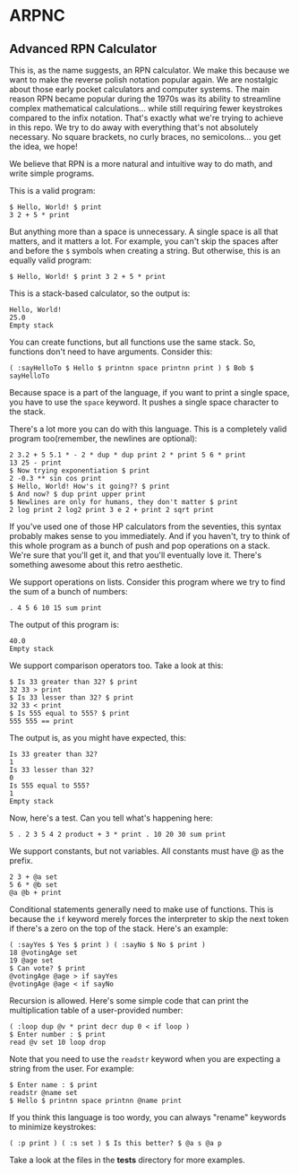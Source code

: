 # ARPNC
## Advanced RPN Calculator

This is, as the name suggests, an RPN calculator. We make this because we want to make the reverse polish notation popular again. We are nostalgic about those early pocket calculators and computer systems. The main reason RPN became popular during the 1970s was its ability to streamline complex mathematical calculations... while still requiring fewer keystrokes compared to the infix notation. That's exactly what we're trying to achieve in this repo. We try to do away with everything that's not absolutely necessary. No square brackets, no curly braces, no semicolons... you get the idea, we hope!

We believe that RPN is a more natural and intuitive way to do math, and write simple programs. 

This is a valid program:

```
$ Hello, World! $ print
3 2 + 5 * print
```

But anything more than a space is unnecessary. A single space is all that matters, and it matters a lot. For example, you can't skip the spaces after and before the `$` symbols when creating a string. But otherwise, this is an equally valid program:

```
$ Hello, World! $ print 3 2 + 5 * print
```

This is a stack-based calculator, so the output is:

```
Hello, World!
25.0
Empty stack
```

You can create functions, but all functions use the same stack. So, functions don't need to have arguments. Consider this:

```
( :sayHelloTo $ Hello $ printnn space printnn print ) $ Bob $ sayHelloTo
```

Because space is a part of the language, if you want to print a single space, you have to use the `space` keyword. It pushes a single space character to the stack.

There's a lot more you can do with this language. This is a completely valid program too(remember, the newlines are optional):

```
2 3.2 + 5 5.1 * - 2 * dup * dup print 2 * print 5 6 * print
13 25 - print
$ Now trying exponentiation $ print
2 -0.3 ** sin cos print
$ Hello, World! How's it going?? $ print
$ And now? $ dup print upper print
$ Newlines are only for humans, they don't matter $ print
2 log print 2 log2 print 3 e 2 + print 2 sqrt print
```

If you've used one of those HP calculators from the seventies, this syntax probably makes sense to you immediately. And if you haven't, try to think of this whole program as a bunch of push and pop operations on a stack. We're sure that you'll get it, and that you'll eventually love it. There's something awesome about this retro aesthetic.

We support operations on lists. Consider this program where we try to find the sum of a bunch of numbers:

```
. 4 5 6 10 15 sum print
```

The output of this program is:

```
40.0
Empty stack
```

We support comparison operators too. Take a look at this:

```
$ Is 33 greater than 32? $ print
32 33 > print
$ Is 33 lesser than 32? $ print
32 33 < print
$ Is 555 equal to 555? $ print
555 555 == print
```

The output is, as you might have expected, this:

```
Is 33 greater than 32?
1
Is 33 lesser than 32?
0
Is 555 equal to 555?
1
Empty stack
```

Now, here's a test. Can you tell what's happening here:

```
5 . 2 3 5 4 2 product + 3 * print . 10 20 30 sum print
```

We support constants, but not variables. All constants must have @ as the prefix.

```
2 3 + @a set
5 6 * @b set
@a @b + print
```

Conditional statements generally need to make use of functions. This is because the `if` keyword merely forces the interpreter to skip the next token if there's a zero on the top of the stack. Here's an example:

```
( :sayYes $ Yes $ print ) ( :sayNo $ No $ print )
18 @votingAge set
19 @age set
$ Can vote? $ print
@votingAge @age > if sayYes
@votingAge @age < if sayNo
```

Recursion is allowed. Here's some simple code that can print the multiplication table of a user-provided number:

```
( :loop dup @v * print decr dup 0 < if loop )
$ Enter number : $ print
read @v set 10 loop drop
```

Note that you need to use the `readstr` keyword when you are expecting a string from the user. For example:

```
$ Enter name : $ print
readstr @name set 
$ Hello $ printnn space printnn @name print
```

If you think this language is too wordy, you can always "rename" keywords to minimize keystrokes:

```
( :p print ) ( :s set ) $ Is this better? $ @a s @a p
```

Take a look at the files in the **tests** directory for more examples.
